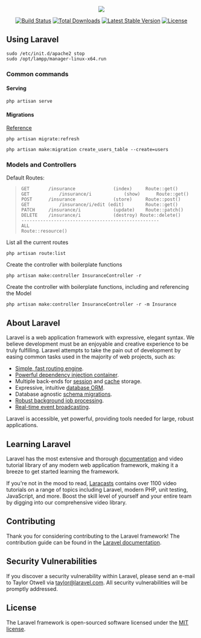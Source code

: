 <p align="center"><img src="https://laravel.com/assets/img/components/logo-laravel.svg"></p>

<p align="center">
<a href="https://travis-ci.org/laravel/framework"><img src="https://travis-ci.org/laravel/framework.svg" alt="Build Status"></a>
<a href="https://packagist.org/packages/laravel/framework"><img src="https://poser.pugx.org/laravel/framework/d/total.svg" alt="Total Downloads"></a>
<a href="https://packagist.org/packages/laravel/framework"><img src="https://poser.pugx.org/laravel/framework/v/stable.svg" alt="Latest Stable Version"></a>
<a href="https://packagist.org/packages/laravel/framework"><img src="https://poser.pugx.org/laravel/framework/license.svg" alt="License"></a>
</p>

## Using Laravel

```
sudo /etc/init.d/apache2 stop
sudo /opt/lampp/manager-linux-x64.run
```

### Common commands

#### Serving
`php artisan serve`

#### Migrations

[Reference](https://laravel.com/docs/5.7/migrations#creating-columns)

`php artisan migrate:refresh`

`php artisan make:migration create_users_table --create=users`

### Models and Controllers

Default Routes:

> ```
> GET 		/insurance 				(index)		Route::get()
> GET			/insurance/i			(show) 		Route::get()
> POST 		/insurance 				(store) 	Route::post()
> GET			/insurance/i/edit (edit) 		Route::get()
> PATCH 	/insurance/i 			(update) 	Route::patch()
> DELETE 	/insurance/i 			(destroy) Route::delete()
> ---------------------------------------------------
> ALL 																Route::resource()
> ```

List all the current routes

`php artisan route:list`

Create the controller with boilerplate functions

`php artisan make:controller InsuranceController -r`

Create the controller with boilerplate functions, including and referencing the Model

`php artisan make:controller InsuranceController -r -m Insurance`

## About Laravel

Laravel is a web application framework with expressive, elegant syntax. We believe development must be an enjoyable and creative experience to be truly fulfilling. Laravel attempts to take the pain out of development by easing common tasks used in the majority of web projects, such as:

- [Simple, fast routing engine](https://laravel.com/docs/routing).
- [Powerful dependency injection container](https://laravel.com/docs/container).
- Multiple back-ends for [session](https://laravel.com/docs/session) and [cache](https://laravel.com/docs/cache) storage.
- Expressive, intuitive [database ORM](https://laravel.com/docs/eloquent).
- Database agnostic [schema migrations](https://laravel.com/docs/migrations).
- [Robust background job processing](https://laravel.com/docs/queues).
- [Real-time event broadcasting](https://laravel.com/docs/broadcasting).

Laravel is accessible, yet powerful, providing tools needed for large, robust applications.

## Learning Laravel

Laravel has the most extensive and thorough [documentation](https://laravel.com/docs) and video tutorial library of any modern web application framework, making it a breeze to get started learning the framework.

If you're not in the mood to read, [Laracasts](https://laracasts.com) contains over 1100 video tutorials on a range of topics including Laravel, modern PHP, unit testing, JavaScript, and more. Boost the skill level of yourself and your entire team by digging into our comprehensive video library.

## Contributing

Thank you for considering contributing to the Laravel framework! The contribution guide can be found in the [Laravel documentation](https://laravel.com/docs/contributions).

## Security Vulnerabilities

If you discover a security vulnerability within Laravel, please send an e-mail to Taylor Otwell via [taylor@laravel.com](mailto:taylor@laravel.com). All security vulnerabilities will be promptly addressed.

## License

The Laravel framework is open-sourced software licensed under the [MIT license](https://opensource.org/licenses/MIT).
